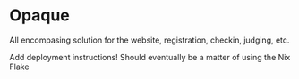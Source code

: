 # Opaque
All encompasing solution for the website, registration, checkin, judging, etc.

Add deployment instructions! Should eventually be a matter of using the Nix Flake
